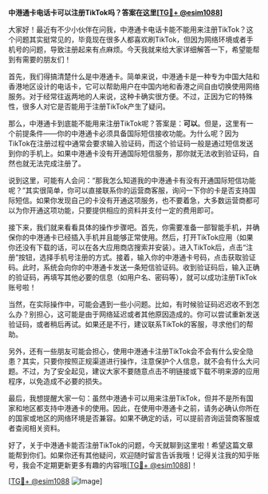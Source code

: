 **中港通卡电话卡可以注册TikTok吗？答案在这里[[TG💪+ @esim1088](https://t.me/s/esim1088)]**

大家好！最近有不少小伙伴在问我，中港通卡电话卡能不能用来注册TikTok？这个问题其实挺常见的，毕竟现在很多人都喜欢刷TikTok，但因为网络环境或者手机号的问题，导致注册起来有点麻烦。今天我就来给大家详细解答一下，希望能帮到有需要的朋友们！

首先，我们得搞清楚什么是中港通卡。简单来说，中港通卡是一种专为中国大陆和香港地区设计的电话卡，它可以帮助用户在中国内地和香港之间自由切换使用网络服务。对于经常往返两地的人来说，这种卡确实很方便。不过，正因为它的特殊性，很多人对它是否能用于注册TikTok产生了疑问。

那么，中港通卡到底能不能用来注册TikTok呢？答案是：**可以**。但是，这里有一个前提条件——你的中港通卡必须具备国际短信接收功能。为什么呢？因为TikTok在注册过程中通常会要求输入验证码，而这个验证码一般是通过短信发送到你的手机上。如果中港通卡没有开通国际短信服务，那你就无法收到验证码，自然也就无法完成注册了。

说到这里，可能有人会问：“那我怎么知道我的中港通卡有没有开通国际短信功能呢？”其实很简单，你可以直接联系你的运营商客服，询问一下你的卡是否支持国际短信。如果你发现自己的卡没有开通这项服务，也不要着急，大多数运营商都可以为你开通这项功能，只要提供相应的资料并支付一定的费用即可。

接下来，我们就来看看具体的操作步骤吧。首先，你需要准备一部智能手机，并确保你的中港通卡已经插入手机并且能够正常使用。然后，打开TikTok应用（如果你还没有下载的话，可以在各大应用商店搜索并安装）。进入TikTok后，点击“注册”按钮，选择手机号注册的方式。接着，输入你的中港通卡号码，点击获取验证码。此时，系统会向你的中港通卡发送一条短信验证码。收到验证码后，输入正确的验证码，再填写其他必要的信息（如用户名、密码等），就可以成功注册TikTok账号啦！

当然，在实际操作中，可能会遇到一些小问题。比如，有时候验证码迟迟收不到怎么办？别担心，这可能是由于网络延迟或者其他原因造成的。你可以尝试重新发送验证码，或者稍后再试。如果还是不行，建议联系TikTok的客服，寻求他们的帮助。

另外，还有一些朋友可能会担心，使用中港通卡注册TikTok会不会有什么安全隐患？其实，只要你按照正规渠道进行操作，注意保护个人信息，就不会有什么大问题。不过，为了安全起见，建议大家不要随意点击不明链接或下载不明来源的应用程序，以免造成不必要的损失。

最后，我想提醒大家一句：虽然中港通卡可以用来注册TikTok，但并不是所有国家和地区都支持中港通卡的使用。因此，在使用中港通卡之前，请务必确认你所在的国家或地区的网络环境是否兼容。如果不确定的话，可以提前咨询运营商客服或者查阅相关资料。

好了，关于中港通卡能否注册TikTok的问题，今天就聊到这里啦！希望这篇文章能帮到你们。如果你还有其他疑问，欢迎随时留言告诉我哦！记得关注我的知乎账号，我会不定期更新更多有趣的内容哦[[TG💪+ @esim1088](https://t.me/s/esim1088)]！

[[TG💪+ @esim1088](https://t.me/s/esim1088) ![Image](https://i.postimg.cc/4NQfJmqS/Snipaste-2025-05-13-00-14-12.png)]